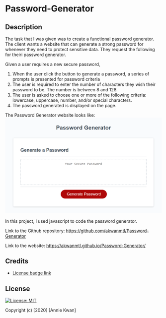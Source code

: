 # Password-Generator

## Description 

The task that I was given was to create a functional password generator. The client wants a website that can generate a strong password for whenever they need to protect sensitive data. They request the following for theiri password generator.

Given a user requires a new secure password,
1. When the user click the button to generate a password, a series of prompts is presented for password criteria
2. The user is required to enter the number of characters they wish their password to be. The number is between 8 and 128.
3. The user is asked to choose one or more of the following criteria: lowercase, uppercase, number, and/or special characters.
4. The password generated is displayed on the page.

The Password Generator website looks like:
![Password Generator Website Screenshot](passwordgeneratorwebsite.PNG) 

In this project, I used javascript to code the password generator.

Link to the Github repository: https://github.com/akwanmtl/Password-Generator

Link to the website: https://akwanmtl.github.io/Password-Generator/

## Credits

* [License badge link](https://gist.github.com/lukas-h/2a5d00690736b4c3a7ba)


## License

[![License: MIT](https://img.shields.io/badge/License-MIT-yellow.svg)](https://opensource.org/licenses/MIT)

Copyright (c) [2020] [Annie Kwan]
